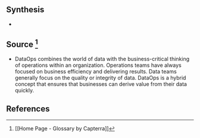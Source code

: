 ## Synthesis
- 
## Source [^1]
- DataOps combines the world of data with the business-critical thinking of operations within an organization. Operations teams have always focused on business efficiency and delivering results. Data teams generally focus on the quality or integrity of data. DataOps is a hybrid concept that ensures that businesses can derive value from their data quickly.
## References

[^1]: [[Home Page - Glossary by Capterra]]